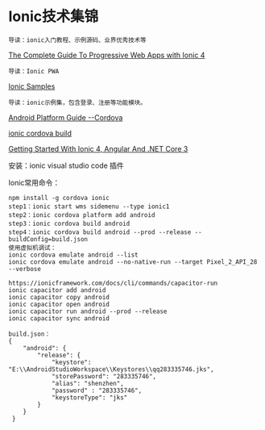 # Ionic技术集锦

```
导读：ionic入门教程、示例源码、业界优秀技术等
```

[The Complete Guide To Progressive Web Apps with Ionic 4](https://ionicthemes.com/tutorials/about/the-complete-guide-to-progressive-web-apps-with-ionic4)
```
导读：Ionic PWA
```

[Ionic Samples](https://github.com/qq283335746/IonicSamples)
```
导读：ionic示例集，包含登录、注册等功能模块。
```

[Android Platform Guide --Cordova](https://cordova.apache.org/docs/en/dev/guide/platforms/android/index.html)

[ionic cordova build](https://ionicframework.com/docs/cli/commands/cordova-build)

[Getting Started With Ionic 4, Angular And .NET Core 3](https://www.c-sharpcorner.com/article/getting-started-with-ionic-framework-angular-and-net-core-3/)

安装：ionic visual studio code 插件

Ionic常用命令：
```
npm install -g cordova ionic
step1：ionic start wms sidemenu --type ionic1
step2：ionic cordova platform add android
step3：ionic cordova build android
step4：ionic cordova build android --prod --release --buildConfig=build.json
使用虚拟机调试：
ionic cordova emulate android --list
ionic cordova emulate android --no-native-run --target Pixel_2_API_28 --verbose

https://ionicframework.com/docs/cli/commands/capacitor-run
ionic capacitor add android
ionic capacitor copy android
ionic capacitor open android
ionic capacitor run android --prod --release
ionic capacitor sync android

build.json：
{
    "android": {
        "release": {
            "keystore": "E:\\AndroidStudioWorkspace\\Keystores\\qq283335746.jks",
            "storePassword": "283335746",
            "alias": "shenzhen",
            "password" : "283335746",
            "keystoreType": "jks"
        }
    }
 }
```

